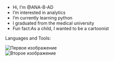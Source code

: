 -  Hi, I’m @ANA-B-AD
-  I’m interested in analytics
-  I’m currently learning python
-  I graduated from the medical university
-  Fun fact:As a child, I wanted to be a cartoonist

  Languages and Tools:
  <div>
  <img src="[https://elearn.urfu.ru/pluginfile.php/1079197/course/overviewfiles/sql.jpg](https://avatars.mds.yandex.net/i?id=358f9581b4ad0b32d00c2100312a58385f32d583-5284124-images-thumbs&n=13)" alt="Первое изображение"/>
</div>
<div>
  <img src="https://img-prod-cms-rt-microsoft-com.akamaized.net/cms/api/am/imageFileData/RE2PRmJ?ver=cf0f&amp;m=6&amp;w=120&amp;h=120&amp;n=t&amp;q=60&amp;o=f" alt="Второе изображение"/>
</div>

<!---
ANA-B-AD/ANA-B-AD is a ✨ special ✨ repository because its `README.md` (this file) appears on your GitHub profile.
You can click the Preview link to take a look at your changes.
--->
